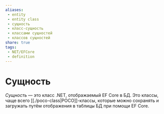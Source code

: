 ```yaml
---
aliases:
 - entity
 - entity class
 - сущность
 - класс-сущность
 - классами сущностей
 - классов сущностей
share: true
tags:
 - NET/EFCore
 - definition
---
```

# Сущность
*Сущность* — это класс .NET, отображаемый EF Core в БД. Это классы, чаще всего [[./poco-class|POCO]]-классы, которые можно сохранять и загружать путём отображения в таблицы БД при помощи EF Core.